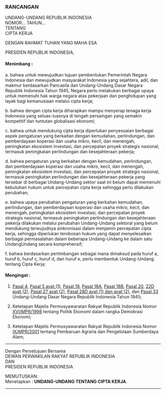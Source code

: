 ### RANCANGAN  
UNDANG-UNDANG REPUBLIK INDONESIA\
NOMOR… TAHUN...\
TENTANG\
CIPTA KERJA

DENGAN RAHMAT TUHAN YANG MAHA ESA  

PRESIDEN REPUBLIK INDONESIA,  

#### Menimbang :

a. bahwa untuk mewujudkan tujuan pembentukan Pemerintah Negara Indonesia dan mewujudkan masyarakat Indonesia yang sejahtera, adil, dan makmur berdasarkan Pancasila dan Undang-Undang Dasar Negara Republik Indonesia Tahun 1945, Negara perlu melakukan berbagai upaya untuk memenuhi hak warga negara atas pekerjaan dan penghidupan yang layak bagi kemanusiaan melalui cipta kerja;

b. bahwa dengan cipta kerja diharapkan mampu menyerap tenaga kerja Indonesia yang seluas-luasnya di tengah persaingan yang semakin kompetitif dan tuntutan globalisasi ekonomi;

c. bahwa untuk mendukung cipta kerja diperlukan penyesuaian berbagai aspek pengaturan yang berkaitan dengan kemudahan, perlindungan, dan pemberdayaan koperasi dan usaha mikro, kecil, dan menengah, peningkatan ekosistem investasi, dan percepatan proyek strategis nasional, termasuk peningkatan perlindungan dan kesejahteraan pekerja;

d. bahwa pengaturan yang berkaitan dengan kemudahan, perlindungan, dan pemberdayaan koperasi dan usaha mikro, kecil, dan menengah, peningkatan ekosistem investasi, dan percepatan proyek strategis nasional, termasuk peningkatan perlindungan dan kesejahteraan pekerja yang tersebar di berbagai Undang-Undang sektor saat ini belum dapat memenuhi kebutuhan hukum untuk percepatan cipta kerja sehingga perlu dilakukan perubahan;

e. bahwa upaya perubahan pengaturan yang berkaitan kemudahan, perlindungan, dan pemberdayaan koperasi dan usaha mikro, kecil, dan menengah, peningkatan ekosistem investasi, dan percepatan proyek strategis nasional, termasuk peningkatan perlindungan dan kesejahteraan pekerja dilakukan melalui perubahan Undang-Undang sektoral yang belum mendukung terwujudnya sinkronisasi dalam menjamin percepatan cipta kerja, sehingga diperlukan terobosan hukum yang dapat menyelesaikan berbagai permasalahan dalam beberapa Undang-Undang ke dalam satu UndangUndang secara komprehensif;

f. bahwa berdasarkan pertimbangan sebagai mana dimaksud pada huruf a, huruf b, huruf c, huruf d, dan huruf e, perlu membentuk Undang-Undang tentang Cipta Kerja;

#### Mengingat :

1. [Pasal 4][uud45p4], [Pasal 5 ayat (1)][uud45p5], [Pasal 18][uud45p18], [Pasal 18A][uud45p18a], [Pasal 18B][uud45p18b], [Pasal 20][uud45p20], [22D ayat (2)][uud45p22d], [Pasal 27 ayat (2)][uud45p27], [Pasal 28D ayat (1) dan ayat (2)][uud45p28d], dan [Pasal 33][uud45p33] Undang-Undang Dasar Negara Republik Indonesia Tahun 1945;

2. Ketetapan Majelis Permusyawaratan Rakyat Republik Indonesia Nomor [XVI/MPR/1998][mpr1998XVI] tentang Politik Ekonomi dalam rangka Demokrasi Ekonomi;

3. Ketetapan Majelis Permusyawaratan Rakyat Republik Indonesia Nomor [IX/MPR/2001][mpr2001IX] tentang Pembaruan Agraria dan Pengelolaan Sumberdaya Alam;

---

Dengan Persetujuan Bersama\
DEWAN PERWAKILAN RAKYAT REPUBLIK INDONESIA\
DAN\
PRESIDEN REPUBLIK INDONESIA

MEMUTUSKAN:\
Menetapkan : **UNDANG-UNDANG TENTANG CIPTA KERJA**.

---

[uud45p4]: https://github.com/ariefrahmansyah/uud-1945/blob/master/uud-1945.md#pasal-4
[uud45p5]: https://github.com/ariefrahmansyah/uud-1945/blob/master/uud-1945.md#pasal-5
[uud45p18]: https://github.com/ariefrahmansyah/uud-1945/blob/master/uud-1945.md#pasal-18
[uud45p18a]: https://github.com/ariefrahmansyah/uud-1945/blob/master/uud-1945.md#pasal-18a-
[uud45p18b]: https://github.com/ariefrahmansyah/uud-1945/blob/master/uud-1945.md#pasal-18b-
[uud45p20]: https://github.com/ariefrahmansyah/uud-1945/blob/master/uud-1945.md#pasal-20
[uud45p22d]: https://github.com/ariefrahmansyah/uud-1945/blob/master/uud-1945.md#pasal-22d-
[uud45p27]: https://github.com/ariefrahmansyah/uud-1945/blob/master/uud-1945.md#pasal-27
[uud45p28d]: https://github.com/ariefrahmansyah/uud-1945/blob/master/uud-1945.md#pasal-28d-
[uud45p33]: https://github.com/ariefrahmansyah/uud-1945/blob/master/uud-1945.md#pasal-33

[mpr1998XVI]: https://www.hukumonline.com/pusatdata/detail/lt508e1956c806b/node/21/tap-mpr-no-xvi_mpr_1998-tahun-1998-politik-ekonomi-dalam-rangka-demokrasi-ekonomi
[mpr2001IX]: https://kabupatenlestari.org/pustaka/unduh/86